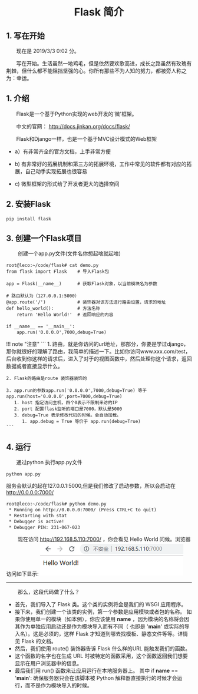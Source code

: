 
<center><h1> Flask 简介 </h1></center>

## 1. 写在开始
&#160; &#160; &#160; &#160;现在是 2019/3/3 0:02 分。

&#160; &#160; &#160; &#160;写在开始。生活虽然一地鸡毛，但是依然要欢歌高进，成长之路虽然有玫瑰有荆棘，但什么都不能阻挡坚强的心。你所有那些不为人知的努力，都被旁人称之为：幸运。

## 1. 介绍
&#160; &#160; &#160; &#160;Flask是一个基于Python实现的web开发的'微'框架。

&#160; &#160; &#160; &#160;中文的官网： http://docs.jinkan.org/docs/flask/

&#160; &#160; &#160; &#160;Flask和Django一样，也是一个基于MVC设计模式的Web框架

- a）有非常齐全的官方文档，上手非常方便

- b) 有非常好的拓展机制和第三方的拓展环境，工作中常见的软件都有对应的拓展，自己动手实现拓展也很容易
 
- c) 微型框架的形式给了开发者更大的选择空间

## 2. 安装Flask
```
pip install flask
```
## 3. 创建一个Flask项目
&#160; &#160; &#160; &#160; 创建一个app.py文件(文件名你想起啥就起啥)


```
root@leco:~/code/flask# cat demo.py
from flask import Flask    # 导入Flask包

app = Flask(__name__)      # 获取Flask对象，以当前模块名为参数

# 路由默认为（127.0.0.1:5000）
@app.route('/')            # 装饰器对该方法进行路由设置，请求的地址
def hello_world():         # 方法名称
    return 'Hello World!'  # 返回响应的内容

if __name__ == '__main__':
    app.run('0.0.0.0',7000,debug=True)
```

!!! note "注意"
    ```
    1. 路由，就是你访问的url地址，那部分，你要是学过django，那你就很好的理解了路由，我简单的描述一下。比如你访问www.xxx.com/test，
       后台收到你这样的请求后，进入了对于的视图函数中，然后处理你这个请求，返回数据或者直接显示什么。
    
    2. Flask的路由是route 装饰器装饰的
    
    3. app.run的参数app.run('0.0.0.0',7000,debug=True) 等于 app.run(host='0.0.0.0',port=7000,debug=True)
       1. host 指定访问主机，四个0表示不限制来访的IP
       2. port 配置flask监听的端口是7000，默认是5000
       3. debug=True 表示修改代码的时候。会自动加载。
          1. app.debug = True 等价于 app.run(debug=True)
    ```

## 4. 运行
&#160; &#160; &#160; &#160;通过python 执行app.py文件

```
python app.py
```
服务会默认的起在127.0.0.1:5000,但是我们修改了启动参数，所以会启动在
http://0.0.0.0:7000/

```
root@leco:~/code/flask# python demo.py
 * Running on http://0.0.0.0:7000/ (Press CTRL+C to quit)
 * Restarting with stat
 * Debugger is active!
 * Debugger PIN: 231-067-023

```
&#160; &#160; &#160; &#160; 现在访问 http://192.168.5.110:7000/ ，你会看见 Hello World 问候。浏览器访问如下显示:
![start flask](../../pictures/flask/info.png)

---

&#160; &#160; &#160; &#160; 那么，这段代码做了什么？

- 首先，我们导入了 Flask 类。这个类的实例将会是我们的 WSGI 应用程序。
- 接下来，我们创建一个该类的实例，第一个参数是应用模块或者包的名称。 如果你使用单一的模块（如本例），你应该使用 __name__ ，因为模块的名称将会因其作为单独应用启动还是作为模块导入而有不同（ 也即是 '__main__' 或实际的导入名）。这是必须的，这样 Flask 才知道到哪去找模板、静态文件等等。详情见 Flask 的文档。
- 然后，我们使用 route() 装饰器告诉 Flask 什么样的URL 能触发我们的函数。
- 这个函数的名字也在生成 URL 时被特定的函数采用，这个函数返回我们想要显示在用户浏览器中的信息。
- 最后我们用 run() 函数来让应用运行在本地服务器上。 其中 if __name__ == '__main__': 确保服务器只会在该脚本被 Python 解释器直接执行的时候才会运行，而不是作为模块导入的时候。
